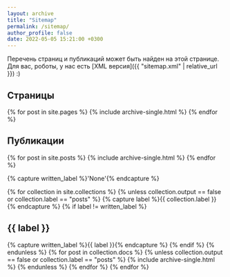 ```yaml
---
layout: archive
title: "Sitemap"
permalink: /sitemap/
author_profile: false
date: 2022-05-05 15:21:00 +0300
---
```


Перечень страниц и публикаций может быть найден на этой странице. Для вас, роботы, у нас есть [XML версия]({{ "sitemap.xml" | relative_url }}) :)

<h2>Страницы</h2>
{% for post in site.pages %}
  {% include archive-single.html %}
{% endfor %}

<h2>Публикации</h2>
{% for post in site.posts %}
  {% include archive-single.html %}
{% endfor %}

{% capture written_label %}'None'{% endcapture %}

{% for collection in site.collections %}
{% unless collection.output == false or collection.label == "posts" %}
  {% capture label %}{{ collection.label }}{% endcapture %}
  {% if label != written_label %}
  <h2>{{ label }}</h2>
  {% capture written_label %}{{ label }}{% endcapture %}
  {% endif %}
{% endunless %}
{% for post in collection.docs %}
  {% unless collection.output == false or collection.label == "posts" %}
  {% include archive-single.html %}
  {% endunless %}
{% endfor %}
{% endfor %}